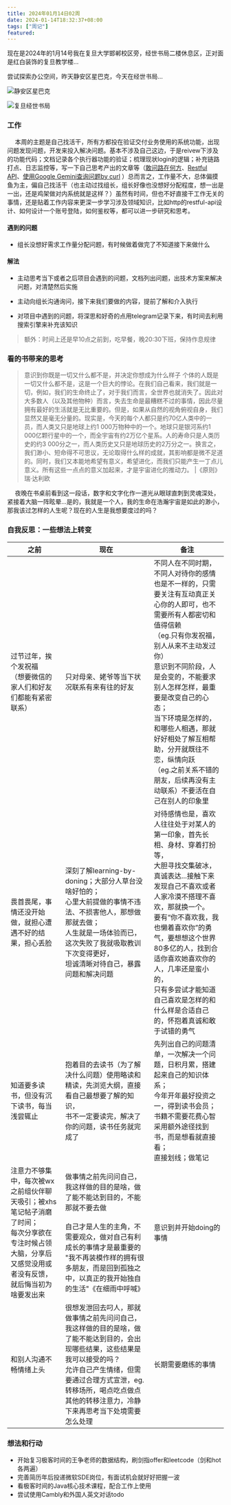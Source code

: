 ```yaml
---
title: 2024年01月14日02周
date: 2024-01-14T18:32:37+08:00
tags: ["周记"]
featured:
---
```


现在是2024年的1月14号我在复旦大学邯郸校区旁，经世书局二楼休息区，正对面是红白装饰的复旦教学楼...

<!-- more -->

尝试探索办公空间，昨天静安区星巴克，今天在经世书局...

![静安区星巴克](https://cdn.jsdelivr.net/gh/hi-Ernest/imgbed/images/20240113.png)

![复旦经世书局](https://cdn.jsdelivr.net/gh/hi-Ernest/imgbed/images/20240114.jpg)

### 工作

&ensp;&ensp; 本周的主题是自己找活干，所有方都投在验证交付业务使用的系统功能，出现问题发现问题，开发来投入解决问题。基本不涉及自己这边，于是reivew下涉及的功能代码；文档记录各个执行器功能的验证；梳理现状login的逻辑；补充链路打点、日志监控等，写一下自己思考产出的文章等（[敢问路在何方](https://hi-ernest.noto.so/where-is-the-way-out-for-the-future)、[Restful API](https://hi-ernest.noto.so/think-about-restful-api)、[使用Google Gemini查询问题by curl](https://hi-ernest.noto.so/how-to-use-search-engine-optimization-to-drive-sales)
）总而言之，工作量不大，总体偏摸鱼为主，偏自己找活干（也主动过找组长，组长好像也没想好分配程度，想一出是一出，还是鸡架做对内系统就是这样？）虽然有时间，但也不好直接干工作无关的事情，还是贴着工作内容来更深一步学习涉及领域知识，比如http的restful-api设计、如何设计一个账号登陆，如何鉴权等，都可以进一步研究和思考。


#### 遇到的问题

- 组长没想好需求工作量分配问题，有时候做着做完了不知道接下来做什么

#### 解法

- 主动思考当下或者之后项目会遇到的问题，文档列出问题，出技术方案来解决问题，对清楚然后实施

- 主动向组长沟通询问，接下来我们要做的内容，提前了解和介入执行
- 对项目中遇到的问题，将深思和好奇的点用telegram记录下来，有时间去利用搜索引擎来补充该知识

> 额外：时间上还是早10点之前到，吃早餐，晚20:30下班，保持作息规律

### 看的书带来的思考

> 意识到你既是一切又什么都不是，并决定你想成为什么样子
个体的人既是一切又什么都不是，这是一个巨大的悖论。在我们自己看来，我们就是一切，例如，我们的生命终止了，对于我们而言，全世界也就消失了。因此对大多数人（以及其他物种）而言，失去生命是最糟糕不过的事情，因此尽量拥有最好的生活就是无比重要的。但是，如果从自然的视角俯视自身，我们显然又是毫无分量的。现实是，今天的每个人都只是约70亿人类中的一员，而人类又只是地球上约1 000万物种中的一个。地球只是银河系约1 000亿颗行星中的一个，而全宇宙有约2万亿个星系。人的寿命只是人类历史的约3 000分之一，而人类历史又只是地球历史的2万分之一。换言之，我们渺小、短命得不可思议，无论取得什么样的成就，其影响都是微不足道的。同时，我们又本能地希望有意义，希望进化，而我们只能产生一丁点儿意义。所有这些一点点的意义加起来，才是宇宙进化的推动力。
|《原则》瑞·达利欧

&ensp;&ensp; 夜晚在书桌前看到这一段话，数字和文字化作一道光从眼球直刺到灵魂深处，紧接着大脑一阵眩晕...是的，我就是一个人，我的生命在浩瀚宇宙是如此的渺小，那我该过怎样的人生呢？现在的人生是我想要度过的吗？

### 自我反思：一些想法上转变

| 之前 	| 现在 	| 备注 	|
|---	|---	|---	|
| 过节过年，挨个发祝福<br>（想要微信的家人们和好友们都能有紧密联系） 	| 只对母亲、姥爷等当下状况联系有来有往的好友 	| 不同人在不同时期，不同人对待你的感情也是不一样的，只需要关注有互动真正关心你的人即可，也不需要所有人都密切和值得信赖<br>（eg.只有你发祝福，别人从来不主动发过你）<br>意识到不同阶段，人是会变的，不能要求别人怎样怎样，最重要是改变自己的心态；<br>当下环境是怎样的，和哪些人相遇，那就好好相处了解互相帮助，分开就既往不恋，纵情向跃<br>（eg.之前关系不错的朋友，后续再没有主动联系）不要活在自己在别人的印象里 	|
| 畏首畏尾，事情还没开始做，就担心遭遇不好的结果，担心丢脸 	| 深刻了解learning-by-doning；大部分人草台没啥好怕的；<br>心里大前提做的事情不违法、不损害他人，那想做那就去做；<br>人生就是一场体验而已，这次失败了我就吸取教训下次变得更好，<br>坦诚清晰对待自己，暴露问题和解决问题 	| 对待感情也是，喜欢人往往处于对某人的第一印象，首先长相、身材、穿着打扮等，<br>大胆寻找交集破冰，真诚表达...接触下来发现自己不喜欢或者人家冷漠不搭理不喜欢，那就换一个。<br>要有“你不喜欢我，我也懒着喜欢你”的勇气，要想想这个世界80多亿的人，找到合适你喜欢她喜欢你的人，几率还是蛮小的，<br>只有多尝试才能知道自己喜欢是怎样的和什么样是合适自己的，怀抱着真诚和敢于试错的勇气 	|
| 知道要多读书，但没有沉下读书，每当浅尝辄止 	| 抱着目的去读书（为了解决什么问题）使用略读和精读，先浏览大纲，直接看自己最想要了解的知识，<br>书不一定要读完，解决了你的问题，读书任务就完成了 	| 先列出自己的问题清单，一次解决一个问题，日积月累，搭建起来自己的知识体系；<br>今年开年最好投资之一，得到读书会员；书籍不需要花费心智采用额外途径找到书，而是想看就直接看；<br>直接划线；做笔记 	|
| 注意力不够集中，每次被wx之前组伙伴聊天吸引；被xhs笔记帖子消磨了时间；<br>每次分享欲在专注时候占领大脑，分享后又感觉没用或者没有反馈，就后悔当初为啥要发出来 	| 做事情之前先问问自己，我这样做的目的是啥，做了能不能达到目的，不能那就不要去做<br><br>自己才是人生的主角，不需要观众，做对自己有利成长的事情才是最重要的<br>"我不再装模作样的拥有很多朋友，而是回到孤独之中，以真正的我开始独自的生活"《在细雨中呼喊》 	| 意识到并开始doing的事情 	|
| 和别人沟通不畅情绪上头 	| 很想发泄回去叼人，那就做事情之前先问问自己，我这样做的目的是啥，做了能不能达到目的，会出现哪些结果，这些结果是我可以接受的吗？<br>允许自己产生情绪，但需要通过合理方式宣泄，eg.转移场所，喝点吃点做点其他的转移注意力，冷静下来再思考当下处境需要怎么处理 	| 长期需要磨练的事情 	|


### 想法和行动

- 开始复习极客时间的王争老师的数据结构，刷剑指offer和leetcode（剑和hot各两遍）
- 完善简历年后投递微软SDE岗位，有面试机会就好好把握一波
- 看极客时间的Java核心技术课程，配合工作上使用
- 尝试使用Cambly和外国人英文对话todo